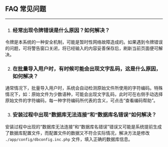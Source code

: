 ## FAQ 常见问题

----------

1. ### 经常出现令牌错误是什么原因？如何解决？

  令牌是本系统的一种安全机制，可能是暂时性网络故障造成的。如果遇到令牌错误的问题，可将警告窗口关闭，将已经输入的内容妥善保存后，刷新当前页面便可解决。

2. ### 在批量导入用户时，有时候可能会出现文字乱码，这是什么原因，如何解决？

  通常情况下，批量导入用户时，系统会自动检测原始文件所使用的字符编码。特殊情况下，如：原始文件为少数语种，可能会出现文字乱码，此时可在右侧手动选择原始文件的字符编码，每一种字符编码所代表的含义，可点击“查看编码帮助”。

3. ### 安装过程中出现“数据库无法连接”和“数据库名错误”如何解决？

  安装过程中出现的“数据库无法连接”和“数据库名错误”错误又可能是系统提前生成了数据库配置文件，而配置文件的数据又不符合实际情况，解决方法是修改 `./app/config/dbconfig.inc.php` 文件，填入正确的数据库信息。
